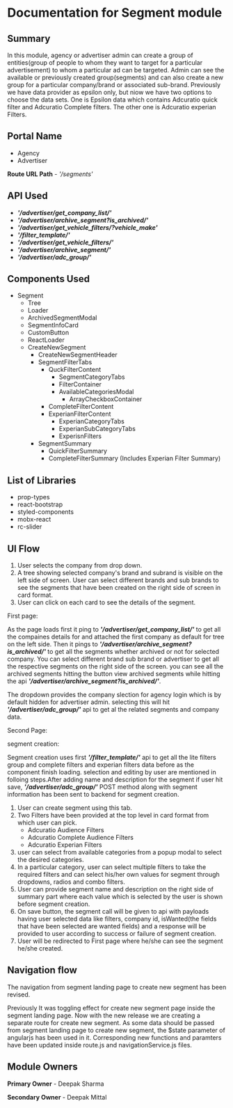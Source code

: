 # Documentation for Segment module

## Summary

In this module, agency or advertiser admin can create a group of entities(group of people to whom they want to target for a particular advertisement) to whom a particular ad can be targeted. Admin can see the available or previously created group(segments) and can also create a new group for a particular company/brand or associated sub-brand. Previously we have data provider as epsilon only, but niow we have two options to choose the data sets. One is Epsilon data which contains Adcuratio quick filter and Adcuratio Complete filters. The other one is Adcuratio experian Filters.

## Portal Name

- Agency
- Advertiser

**Route URL Path** - _'/segments'_

## API Used

- **_'/advertiser/get_company_list/'_**
- **_'/advertiser/archive_segment?is_archived/'_**
- **_'/advertiser/get_vehicle_filters/?vehicle_make'_**
- **_'/filter_template/'_**
- **_'/advertiser/get_vehicle_filters/'_**
- **_'/advertiser/archive_segment/'_**
- **_'/advertiser/adc_group/'_**

## Components Used

- Segment
  - Tree
  - Loader
  - ArchivedSegmentModal
  - SegmentInfoCard
  - CustomButton
  - ReactLoader
  - CreateNewSegment
    - CreateNewSegmentHeader
    - SegmentFilterTabs
      - QuckFilterContent
        - SegmentCategoryTabs
        - FilterContainer
        - AvailableCategoriesModal
          - ArrayCheckboxContainer
      - CompleteFilterContent
      - ExperianFilterContent
        - ExperianCategoryTabs
        - ExperianSubCategoryTabs
        - ExperisnFilters
    - SegmentSummary
      - QuickFilterSummary
      - CompleteFilterSummary (Includes Experian Filter Summary)

## List of Libraries

- prop-types
- react-bootstrap
- styled-components
- mobx-react
- rc-slider

## UI Flow

1. User selects the company from drop down.
2. A tree showing selected company's brand and subrand is visible on the left side of screen. User can select different brands and sub brands to see the segments that have been created on the right side of screen in card format.
3. User can click on each card to see the details of the segment.

First page:

As the page loads first it ping to **_'/advertiser/get_company_list/'_** to get all the compaines details for and attached the first company as default for tree on the left side. Then it pings to **_'/advertiser/archive_segment?is_archived/'_** to get all the segments whether archived or not for selected company.
You can select different brand sub brand or advertiser to get all the respective segments on the right side of the screen.
you can see all the archived segments hitting the button view archived segments while hitting the api **_'/advertiser/archive_segment?is_archived/'_**.

The dropdown provides the company slection for agency login which is by default hidden for advertiser admin. selecting this will hit **_'/advertiser/adc_group/'_** api to get al the related segments and company data.

Second Page:

segment creation:

Segment creation uses first **_'/filter_template/'_** api to get all the lite filters group and complete filters and experian filters data before
as the component finish loading. selection and editing by user are mentioned in folloing steps.After adding name and description for the segment if user hit save, **_'/advertiser/adc_group/'_** POST method along with segment information has been sent to backend for segment creation.

1. User can create segment using this tab.
2. Two Filters have been provided at the top level in card format from which user can pick.
   - Adcuratio Audience Filters
   - Adcuratio Complete Audience Filters
   - Adcuratio Experian Filters
3. user can select from available categories from a popup modal to select the desired categories.
4. In a particular category, user can select multiple filters to take the required filters and can select his/her own values for segment through dropdowns, radios and combo filters.
5. User can provide segment name and description on the right side of summary part where each value which is selected by the user is shown before segment creation.
6. On save button, the segment call will be given to api with payloads having user selected data like filters, company id, isWanted(the fields that have been selected are wanted fields) and a response will be provided to user according to success or failure of segment creation.
7. User will be redirected to First page where he/she can see the segment he/she created.

## Navigation flow

The navigation from segment landing page to create new segment has been revised.

Previously It was toggling effect for create new segment page inside the segment landing page. Now with the new release we are creating a separate route for create new segment. As some data should be passed from segment landing page to create new segment, the $state parameter of angularjs has been used in it. Corresponding new functions and paramters have been updated inside route.js and navigationService.js files.

## Module Owners

**Primary Owner** - Deepak Sharma

**Secondary Owner** - Deepak Mittal
